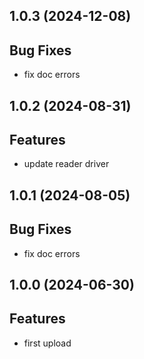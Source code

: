 ## 1.0.3 (2024-12-08)

## Bug Fixes

- fix doc errors

## 1.0.2 (2024-08-31)

## Features

- update reader driver

## 1.0.1 (2024-08-05)

## Bug Fixes

- fix doc errors

## 1.0.0 (2024-06-30)

## Features

- first upload
